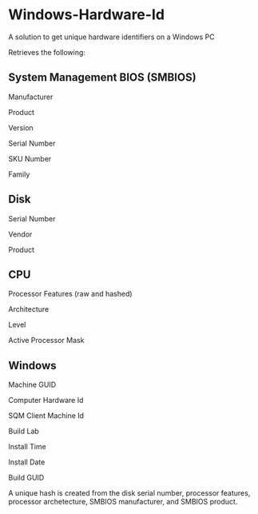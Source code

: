 # Windows-Hardware-Id
A solution to get unique hardware identifiers on a Windows PC

Retrieves the following:

System Management BIOS (SMBIOS)
-------------
Manufacturer

Product

Version

Serial Number

SKU Number

Family


Disk
-------------
Serial Number

Vendor

Product


CPU
-------------
Processor Features (raw and hashed)

Architecture

Level

Active Processor Mask


Windows
-------------
Machine GUID

Computer Hardware Id

SQM Client Machine Id

Build Lab

Install Time

Install Date

Build GUID




A unique hash is created from the disk serial number, processor features, processor archetecture, SMBIOS manufacturer, and SMBIOS product.
